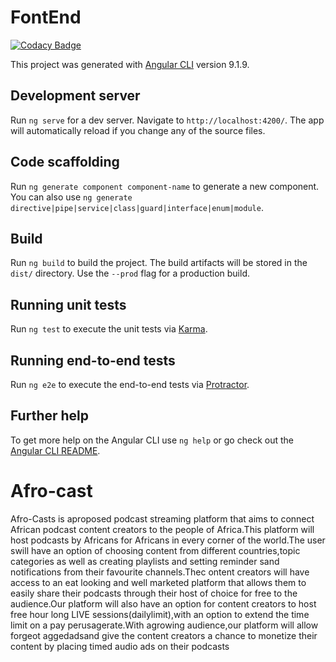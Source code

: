 # FontEnd

[![Codacy Badge](https://api.codacy.com/project/badge/Grade/31c4a6a5c8a1494aa18b810907b8a2ec)](https://app.codacy.com/gh/BuildForSDGCohort2/Team-364-Frontend?utm_source=github.com&utm_medium=referral&utm_content=BuildForSDGCohort2/Team-364-Frontend&utm_campaign=Badge_Grade_Dashboard)

This project was generated with [Angular CLI](https://github.com/angular/angular-cli) version 9.1.9.

## Development server

Run `ng serve` for a dev server. Navigate to `http://localhost:4200/`. The app will automatically reload if you change any of the source files.

## Code scaffolding

Run `ng generate component component-name` to generate a new component. You can also use `ng generate directive|pipe|service|class|guard|interface|enum|module`.

## Build

Run `ng build` to build the project. The build artifacts will be stored in the `dist/` directory. Use the `--prod` flag for a production build.

## Running unit tests

Run `ng test` to execute the unit tests via [Karma](https://karma-runner.github.io).

## Running end-to-end tests

Run `ng e2e` to execute the end-to-end tests via [Protractor](http://www.protractortest.org/).

## Further help

To get more help on the Angular CLI use `ng help` or go check out the [Angular CLI README](https://github.com/angular/angular-cli/blob/master/README.md).
# Afro-cast

Afro-Casts is  aproposed podcast streaming platform that aims to connect African podcast content creators to the people of Africa.This platform will host podcasts by Africans for Africans in every corner of the world.The user swill have an option of choosing content from different countries,topic categories as well as creating playlists and setting reminder sand notifications from their favourite channels.Thec ontent  creators will have access to an eat looking and well marketed platform that allows them to easily share their podcasts through their host of choice for free to the audience.Our platform will also have an option for content creators to host free hour long LIVE sessions(dailylimit),with an option to extend the time limit on a pay perusagerate.With agrowing audience,our platform will allow forgeot aggedadsand give the content creators a chance to monetize their content by placing timed audio ads on their podcasts
